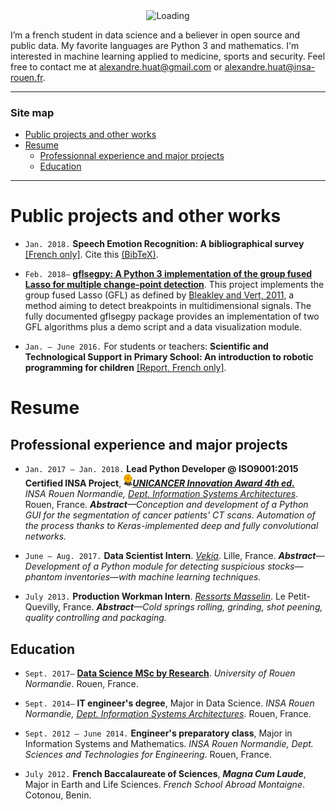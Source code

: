 <center><img alt="Loading" src="http://25.media.tumblr.com/tumblr_lritgdc4d61qlnzs9o1_500.gif" width="200"></center>

I’m a french student in data science and a believer in open source and public data. My favorite languages are Python 3 and mathematics. I'm interested in machine learning applied to medicine, sports and security. Feel free to contact me at <alexandre.huat@gmail.com> or <alexandre.huat@insa-rouen.fr>.

------------

### Site map

* [Public projects and other works](#public-projects-and-other-works)
* [Resume](#resume)
    * [Professionnal experience and major projects](#professional-experience-and-major-projects)
    * [Education](#education)

-----------------

# Public projects and other works

* `Jan. 2018.` __Speech Emotion Recognition: A bibliographical survey__ [[French only]](SER_Survey_fr.pdf). Cite this [(BibTeX)](SER_Survey_cite_this.bib).

* `Feb. 2018–` __[gflsegpy: A Python 3 implementation of the group fused Lasso for multiple change-point detection](https://github.com/alexandrehuat/gflsegpy)__. This project implements the group fused Lasso (GFL) as defined by [Bleakley and Vert, 2011](https://arxiv.org/abs/1106.4199), a method aiming to detect breakpoints in multidimensional signals. The fully documented gflsegpy package provides an implementation of two GFL algorithms plus a demo script and a data visualization module.

* `Jan. – June 2016.` For students or teachers: __Scientific and Technological Support in Primary School: An introduction to robotic programming for children__ [[Report, French only]](https://www.dropbox.com/s/s3966fsgtphrx1s/ASTEP2016_AlexandreHuat_Rapport.pdf?dl=0).

# Resume

## Professional experience and major projects

* `Jan. 2017 – Jan. 2018.`  __Lead Python Developer @ ISO9001:2015 Certified INSA Project__, <img alt="Award" src="images/award-medal.png" height="20">__*[UNICANCER Innovation Award 4th ed.](http://www.unicancer.fr/actualites/groupe/prix-unicancer-l’innovation-2017-les-centres-reinventent-cancerologie-pour-les-patients#bodycomp)*__ _INSA Rouen Normandie, [Dept. Information Systems Architectures](http://asi.insa-rouen.fr/?language=en)_. Rouen, France. _**Abstract**—Conception and development of a Python GUI for the segmentation of cancer patients' CT scans. Automation of the process thanks to Keras-implemented deep and fully convolutional networks._

* `June – Aug. 2017.` __Data Scientist Intern__. _[Vekia](http://www.vekia.co.uk)_. Lille, France. _**Abstract**—Development of a Python module for detecting suspicious stocks—phantom inventories—with machine learning techniques._

* `July 2013.` __Production Workman Intern__. _[Ressorts Masselin](http://www.masselin.com/fr/)_. Le Petit-Quevilly, France. _**Abstract**—Cold springs rolling, grinding, shot peening, quality controlling and packaging._


## Education

* `Sept. 2017–` __[Data Science MSc by Research](http://mastersid.univ-rouen.fr/eng/index_en.php)__. _University of Rouen Normandie_. Rouen, France.

* `Sept. 2014–` __IT engineer's degree__, Major in Data Science. _INSA Rouen Normandie, [Dept. Information Systems Architectures](http://asi.insa-rouen.fr/?language=en)_. Rouen, France.

* `Sept. 2012 – June 2014.` __Engineer's preparatory class__, Major in Information Systems and Mathematics. _INSA Rouen Normandie, Dept. Sciences and Technologies for Engineering_. Rouen, France.

* `July 2012.` __French Baccalaureate of Sciences__, ***Magna Cum Laude***, Major in Earth and Life Sciences. _French School Abroad Montaigne_. Cotonou, Benin.
